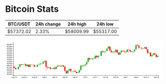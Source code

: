 # Bitcoin Stats

BTC/USDT|24h change|24h high|24h low|
|---|---|---|---|
|$57372.02|2.33%|$58009.99|$55317.00|

<img src="./chart.svg">
